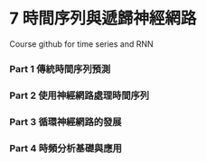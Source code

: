 # 7 時間序列與遞歸神經網路
Course github for time series and RNN

### Part 1 傳統時間序列預測
### Part 2 使用神經網路處理時間序列
### Part 3 循環神經網路的發展
### Part 4 時頻分析基礎與應用
